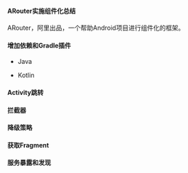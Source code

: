 #### ARouter实施组件化总结

ARouter，阿里出品，一个帮助Android项目进行组件化的框架。

#### 增加依赖和Gradle插件

- Java

- Kotlin

#### Activity跳转

#### 拦截器

#### 降级策略

#### 获取Fragment

#### 服务暴露和发现